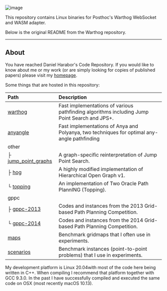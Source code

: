 ![image](https://github.com/ShortestPathLab/posthoc-adapter-warthog/assets/15244945/55529b51-d12f-4245-aa8e-d8f79891ae97)


This repository contains Linux binaries for Posthoc's Warthog WebSocket and WASM adapter.

Below is the original README from the Warthog repository.

---

## About

You have reached Daniel Harabor's Code Repository. If you would like to know about me or my work (or are simply looking for copies of published papers) please visit my [homepage](http://harabor.net/daniel).

Some things that are hosted in this repository:

| Path                                                                                                  | Description                                                                                  |
| :---------------------------------------------------------------------------------------------------- | :------------------------------------------------------------------------------------------- |
| [warthog](https://bitbucket.org/dharabor/pathfinding/src/master/warthog/)                             | Fast implementations of various pathfinding algorithms including Jump Point Search and JPS+. |
| [anyangle](https://bitbucket.org/dharabor/pathfinding/src/master/anyangle/)                           | Fast implementations of Anya and Polyanya, two techniques for optimal any-angle pathfinding  |
| other                                                                                                 |                                                                                              |
| ├ [jump_point_graphs](https://bitbucket.org/dharabor/pathfinding/src/master/other/jump_point_graphs/) | A graph-specific reinterpretation of Jump Point Search.                                      |
| ├ [hog](https://bitbucket.org/dharabor/pathfinding/src/master/other/hog/)                             | A highly modified implementation of Hierarchical Open Graph v1.                              |
| └ [topping](https://bitbucket.org/dharabor/pathfinding/src/master/other/topping/)                     | An implementation of Two Oracle Path PlannING (Topping).                                     |
| gppc                                                                                                  |                                                                                              |
| ├ [gppc-2013](https://bitbucket.org/dharabor/pathfinding/src/master/gppc/gppc-2013/)                  | Codes and instances from the 2013 Grid-based Path Planning Competition.                      |
| └ [gppc-2014](https://bitbucket.org/dharabor/pathfinding/src/master/gppc/gppc-2014/)                  | Codes and instances from the 2014 Grid-based Path Planning Competition.                      |
| [maps](https://bitbucket.org/dharabor/pathfinding/src/master/maps/)                                   | Benchmark gridmaps that I often use in experiments.                                          |
| [scenarios](https://bitbucket.org/dharabor/pathfinding/src/master/scenarios/)                         | Benchmark instances (point-to-point problems) that I use in experiments.                     |

My development platform is Linux 20.04with most of the code here being written in C++. When compiling I recommend that platform together with GCC 9.3.0. In the past I have successfully compiled and executed the same code on OSX (most recently macOS 10.13).
